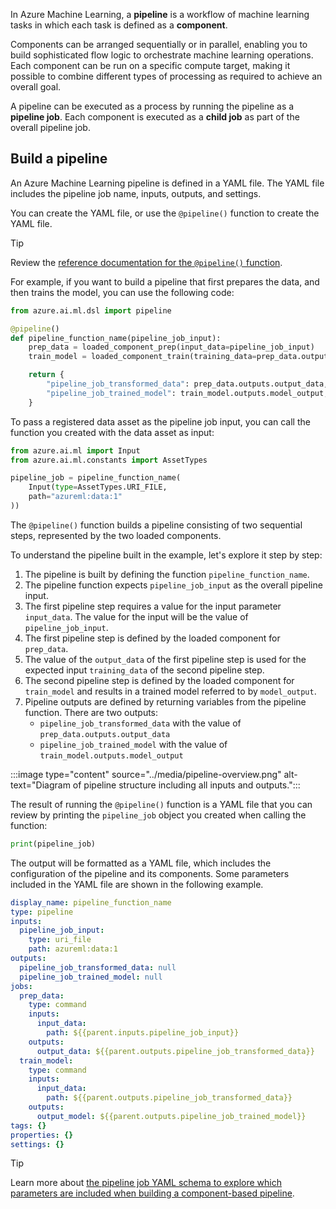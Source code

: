 

In Azure Machine Learning, a **pipeline** is a workflow of machine learning tasks in which each task is defined as a **component**.

Components can be arranged sequentially or in parallel, enabling you to build sophisticated flow logic to orchestrate machine learning operations. Each component can be run on a specific compute target, making it possible to combine different types of processing as required to achieve an overall goal.

A pipeline can be executed as a process by running the pipeline as a **pipeline job**. Each component is executed as a **child job** as part of the overall pipeline job. 

## Build a pipeline

An Azure Machine Learning pipeline is defined in a YAML file. The YAML file includes the pipeline job name, inputs, outputs, and settings. 

You can create the YAML file, or use the `@pipeline()` function to create the YAML file.

> [!Tip]
> Review the [reference documentation for the `@pipeline()` function](/python/api/azure-ai-ml/azure.ai.ml.dsl?azure-portal=true).

For example, if you want to build a pipeline that first prepares the data, and then trains the model, you can use the following code:

```python
from azure.ai.ml.dsl import pipeline

@pipeline()
def pipeline_function_name(pipeline_job_input):
    prep_data = loaded_component_prep(input_data=pipeline_job_input)
    train_model = loaded_component_train(training_data=prep_data.outputs.output_data)

    return {
        "pipeline_job_transformed_data": prep_data.outputs.output_data,
        "pipeline_job_trained_model": train_model.outputs.model_output,
    }
```

To pass a registered data asset as the pipeline job input, you can call the function you created with the data asset as input:

```python
from azure.ai.ml import Input
from azure.ai.ml.constants import AssetTypes

pipeline_job = pipeline_function_name(
    Input(type=AssetTypes.URI_FILE, 
    path="azureml:data:1"
))
```

The `@pipeline()` function builds a pipeline consisting of two sequential steps, represented by the two loaded components.  

To understand the pipeline built in the example, let's explore it step by step:

1. The pipeline is built by defining the function `pipeline_function_name`. 
1. The pipeline function expects `pipeline_job_input` as the overall pipeline input.
1. The first pipeline step requires a value for the input parameter `input_data`. The value for the input will be the value of `pipeline_job_input`.
1. The first pipeline step is defined by the loaded component for `prep_data`.
1. The value of the `output_data` of the first pipeline step is used for the expected input `training_data` of the second pipeline step.
1. The second pipeline step is defined by the loaded component for `train_model` and results in a trained model referred to by `model_output`.
1. Pipeline outputs are defined by returning variables from the pipeline function.
There are two outputs: 
    - `pipeline_job_transformed_data` with the value of `prep_data.outputs.output_data` 
    - `pipeline_job_trained_model` with the value of `train_model.outputs.model_output`

:::image type="content" source="../media/pipeline-overview.png" alt-text="Diagram of pipeline structure including all inputs and outputs.":::

The result of running the `@pipeline()` function is a YAML file that you can review by printing the `pipeline_job` object you created when calling the function:

```python
print(pipeline_job)
```

The output will be formatted as a YAML file, which includes the configuration of the pipeline and its components. Some parameters included in the YAML file are shown in the following example.

```yml
display_name: pipeline_function_name
type: pipeline
inputs:
  pipeline_job_input:
    type: uri_file
    path: azureml:data:1
outputs:
  pipeline_job_transformed_data: null
  pipeline_job_trained_model: null
jobs:
  prep_data:
    type: command
    inputs:
      input_data:
        path: ${{parent.inputs.pipeline_job_input}}
    outputs:
      output_data: ${{parent.outputs.pipeline_job_transformed_data}}
  train_model:
    type: command
    inputs:
      input_data:
        path: ${{parent.outputs.pipeline_job_transformed_data}}
    outputs:
      output_model: ${{parent.outputs.pipeline_job_trained_model}}
tags: {}
properties: {}
settings: {}
```

> [!Tip]
> Learn more about [the pipeline job YAML schema to explore which parameters are included when building a component-based pipeline](/azure/machine-learning/reference-yaml-job-pipeline?azure-portal=true).